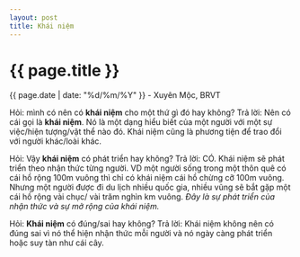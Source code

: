 ```yaml
---
layout: post
title: Khái niệm
---
```


{{ page.title }}
================
<p class="meta">{{ page.date | date: "%d/%m/%Y" }} - Xuyên Mộc, BRVT</p>

Hỏi: mình có nên có **khái niệm** cho một thứ gì đó hay không?
Trả lời: Nên có cái gọi là **khái niệm**. Nó là một dạng hiểu biết của một người với một sự việc/hiện tượng/vật thể nào đó. Khái niệm cũng là phương tiện để trao đổi với người khác/loài khác. 

Hỏi: Vậy **khái niệm** có phát triển hay không?
Trả lời: CÓ. Khái niệm sẽ phát triển theo nhận thức từng người. VD một người sống trong một thôn quê có cái hồ rộng 100m vuông thì chỉ có khái niệm cái hồ chừng cỡ 100m vuông. Nhưng một người được đi du lịch nhiều quốc gia, nhiều vũng sẽ bắt gặp một cái hồ rộng vài chục/ vài trăm nghìn km vuông. *Đây là sự phát triển của nhận thức và sự mở rộng của khái niệm.*

Hỏi: **Khái niệm** có đúng/sai hay không?
Trả lời: Khái niệm không nên có đúng sai vì nó thể hiện nhận thức mỗi người và nó ngày càng phát triển hoặc suy tàn như cái cây. 
